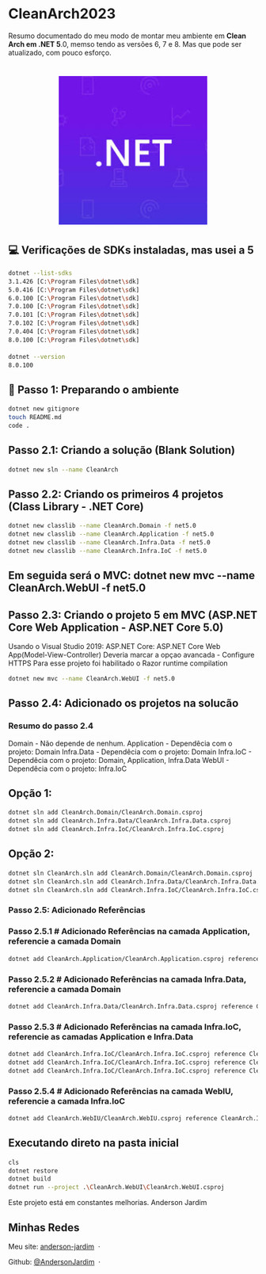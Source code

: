 # CleanArch2023

 Resumo documentado do meu modo de montar meu ambiente em **Clean Arch em .NET 5**.0, memso tendo as versões 6, 7 e 8. Mas que pode ser atualizado, com pouco esforço.

<h1 align="center">
    <img src="./public/dotnet.jpg" width="300"/>
</h1>

## 💻 Verificações de SDKs instaladas, mas usei a 5
```bash
dotnet --list-sdks
3.1.426 [C:\Program Files\dotnet\sdk]
5.0.416 [C:\Program Files\dotnet\sdk]
6.0.100 [C:\Program Files\dotnet\sdk]
7.0.100 [C:\Program Files\dotnet\sdk]
7.0.101 [C:\Program Files\dotnet\sdk]
7.0.102 [C:\Program Files\dotnet\sdk]
7.0.404 [C:\Program Files\dotnet\sdk]
8.0.100 [C:\Program Files\dotnet\sdk]

dotnet --version
8.0.100
```

## 🚀 Passo 1: Preparando o ambiente
```bash
dotnet new gitignore
touch README.md
code .
```

## Passo 2.1: Criando a solução (Blank Solution)
```bash
dotnet new sln --name CleanArch
```

## Passo 2.2: Criando os primeiros 4 projetos (Class Library - .NET Core)
```bash
dotnet new classlib --name CleanArch.Domain -f net5.0
dotnet new classlib --name CleanArch.Application -f net5.0
dotnet new classlib --name CleanArch.Infra.Data -f net5.0
dotnet new classlib --name CleanArch.Infra.IoC -f net5.0
```

## Em seguida será o MVC: dotnet new mvc --name CleanArch.WebUI -f net5.0

## Passo 2.3: Criando o projeto 5 em MVC (ASP.NET Core Web Application - ASP.NET Core 5.0)
Usando o Visual Studio 2019: ASP.NET Core: ASP.NET Core Web App(Model-View-Controller)
Deveria marcar a opçao avancada  - Configure HTTPS
Para esse projeto foi habilitado o Razor runtime compilation
```bash
dotnet new mvc --name CleanArch.WebUI -f net5.0
```

## Passo 2.4: Adicionado os projetos na solucão

### Resumo do passo 2.4
Domain - Não depende de nenhum.
Application - Dependêcia com o projeto: Domain
Infra.Data - Dependêcia com o projeto: Domain
Infra.IoC - Dependêcia com o projeto: Domain, Application, Infra.Data
WebUI - Dependêcia com o projeto: Infra.IoC

## Opção 1:
```bash
dotnet sln add CleanArch.Domain/CleanArch.Domain.csproj
dotnet sln add CleanArch.Infra.Data/CleanArch.Infra.Data.csproj
dotnet sln add CleanArch.Infra.IoC/CleanArch.Infra.IoC.csproj
```
## Opção 2:
```bash
dotnet sln CleanArch.sln add CleanArch.Domain/CleanArch.Domain.csproj
dotnet sln CleanArch.sln add CleanArch.Infra.Data/CleanArch.Infra.Data.csproj
dotnet sln CleanArch.sln add CleanArch.Infra.IoC/CleanArch.Infra.IoC.csproj
```

### Passo 2.5: Adicionado Referências
### Passo 2.5.1 # Adicionado Referências na camada Application, referencie a camada Domain
```bash
dotnet add CleanArch.Application/CleanArch.Application.csproj reference CleanArch.Domain/CleanArch.Domain.csproj
```

### Passo 2.5.2 # Adicionado Referências na camada Infra.Data, referencie a camada Domain
```bash
dotnet add CleanArch.Infra.Data/CleanArch.Infra.Data.csproj reference CleanArch.Domain/CleanArch.Domain.csproj
```

### Passo 2.5.3 # Adicionado Referências na camada Infra.IoC, referencie as camadas Application e Infra.Data
```bash
dotnet add CleanArch.Infra.IoC/CleanArch.Infra.IoC.csproj reference CleanArch.Domain/CleanArch.Domain.csproj
dotnet add CleanArch.Infra.IoC/CleanArch.Infra.IoC.csproj reference CleanArch.Application/CleanArch.Application.csproj
dotnet add CleanArch.Infra.IoC/CleanArch.Infra.IoC.csproj reference CleanArch.Infra.Data/CleanArch.Infra.Data.csproj
```

### Passo 2.5.4 # Adicionado Referências na camada WebIU, referencie a camada Infra.IoC
```bash
dotnet add CleanArch.WebIU/CleanArch.WebIU.csproj reference CleanArch.Infra.IoC/CleanArch.Infra.IoC.csproj
```

## Executando direto na pasta inicial
```bash
cls
dotnet restore
dotnet build
dotnet run --project .\CleanArch.WebUI\CleanArch.WebUI.csproj
```

Este projeto está em constantes melhorias.
Anderson Jardim

## Minhas Redes

Meu site: [anderson-jardim](https://www.linkedin.com/in/anderson-jardim/) &nbsp;&middot;&nbsp; 

Github: [@AndersonJardim](https://github.com/AndersonJardim) &nbsp;&middot;&nbsp;
